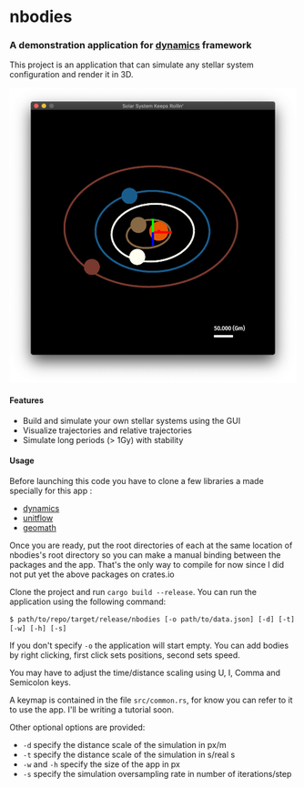 # nbodies

### A demonstration application for  [dynamics](https://github.com/samiBendou/dynamics) framework
This project is an application that can simulate any stellar system configuration and render it in 3D.

![Demo](assets/demo.png)

#### Features
- Build and simulate your own stellar systems using the GUI
- Visualize trajectories and relative trajectories
- Simulate long periods (> 1Gy) with stability

#### Usage
Before launching this code you have to clone a few libraries a made specially for this app :
- [dynamics](https://github.com/samiBendou/dynamics)
- [unitflow](https://github.com/samiBendou/unitflow)
- [geomath](https://github.com/samiBendou/unitflow)

Once you are ready, put the root directories of each at the same location of nbodies's root directory so you can make
a manual binding between the packages and the app.
That's the only way to compile for now since I did not put yet the above packages on crates.io

Clone the project and run `cargo build --release`. You can run the application using the following command:
```
$ path/to/repo/target/release/nbodies [-o path/to/data.json] [-d] [-t] [-w] [-h] [-s]
```
If you don't specify `-o` the application will start empty. You can add bodies by right clicking, first click sets positions,
second sets speed.

You may have to adjust   the time/distance scaling using U, I, Comma and Semicolon keys.

A keymap is contained in the file `src/common.rs`, for know you can refer to it to use the app. I'll be writing a tutorial soon.

Other optional options are provided:
- `-d` specify the distance scale of the simulation in px/m
- `-t` specify the distance scale of the simulation in s/real s
- `-w` and `-h` specify the size of the app in px
- `-s` specify the simulation oversampling rate in number of iterations/step